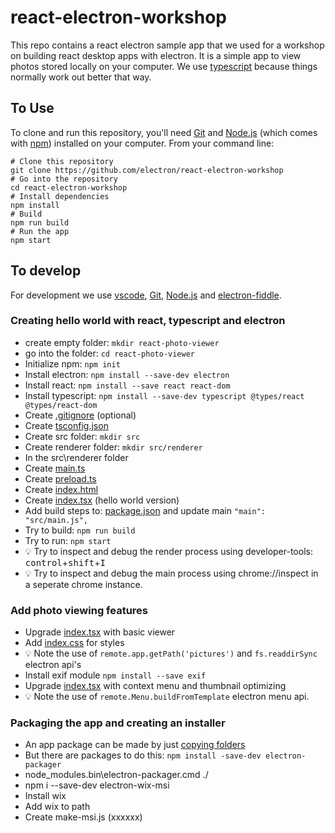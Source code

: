# react-electron-workshop

This repo contains a react electron sample app that we used for a workshop on building react desktop apps with electron. It is a simple app to view photos stored locally on your computer. We use [typescript]( https://www.typescriptlang.org/) because things normally work out better that way.

## To Use
To clone and run this repository, you'll need [Git](https://git-scm.com) and [Node.js](https://nodejs.org/en/download/) (which comes with [npm](http://npmjs.com)) installed on your computer. From your command line:

```
# Clone this repository
git clone https://github.com/electron/react-electron-workshop
# Go into the repository
cd react-electron-workshop
# Install dependencies
npm install
# Build
npm run build
# Run the app
npm start
```

## To develop

For development we use [vscode](https://code.visualstudio.com/), [Git](https://git-scm.com), [Node.js](https://nodejs.org/en/download/) and [electron-fiddle](https://github.com/electron/fiddle).

### Creating hello world with react, typescript and electron

 * create empty folder: ```mkdir react-photo-viewer``` 
 * go into the folder: ```cd react-photo-viewer``` 
 * Initialize npm: ```npm init```
 * Install electron: ```npm install --save-dev electron```
 * Install react: ```npm install --save react react-dom```
 * Install typescript: ```npm install --save-dev typescript @types/react @types/react-dom```
 * Create [.gitignore](.gitignore) (optional) 
 * Create [tsconfig.json](tsconfig.json)
 * Create src folder: ```mkdir src```
 * Create renderer folder: ```mkdir src/renderer```
 * In the src\renderer folder
 * Create [main.ts](src/renderer/main.ts)
 * Create [preload.ts](src/renderer/preload.ts)
 * Create [index.html](src/renderer/index.html)
 * Create [index.tsx](src/renderer/index.tsx) (hello world version)
 * Add build steps to: [package.json](package.json) and update main ```"main": "src/main.js",```
 * Try to build: ```npm run build```
 * Try to run: ```npm start```
 * :bulb: Try to inspect and debug the render process using developer-tools: <kbd>control</kbd>+<kbd>shift</kbd>+<kbd>I</kbd>
 * :bulb: Try to inspect and debug the main process using chrome://inspect in a seperate chrome instance.
 
 ### Add photo viewing features
 
 * Upgrade [index.tsx](src/renderer/index.tsx) with basic viewer
 * Add [index.css](src/renderer/index.css) for styles
 * :bulb: Note the use of ```remote.app.getPath('pictures')``` and ```fs.readdirSync``` electron api's
 * Install exif module ```npm install --save exif```
 * Upgrade [index.tsx](src/renderer/index.tsx) with context menu and thumbnail optimizing
 * :bulb: Note the use of ```remote.Menu.buildFromTemplate``` electron menu api.
 
### Packaging the app and creating an installer
 * An app package can be made by just [copying folders](https://electronjs.org/docs/tutorial/application-distribution)
 * But there are packages to do this: ```npm install -save-dev electron-packager```
 * node_modules\.bin\electron-packager.cmd ./
 * npm i --save-dev electron-wix-msi
 * Install wix
 * Add wix to path
 * Create make-msi.js (xxxxxx)
